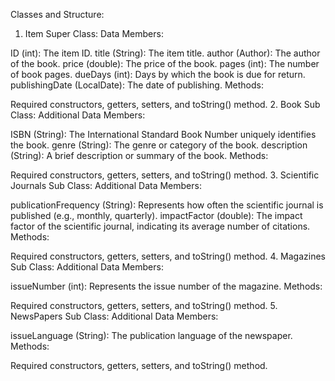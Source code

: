 Classes and Structure:
1. Item Super Class:
Data Members:

ID (int): The item ID.
title (String): The item title.
author (Author): The author of the book.
price (double): The price of the book.
pages (int): The number of book pages.
dueDays (int): Days by which the book is due for return.
publishingDate (LocalDate): The date of publishing.
Methods:

Required constructors, getters, setters, and toString() method.
2. Book Sub Class:
Additional Data Members:

ISBN (String): The International Standard Book Number uniquely identifies the book.
genre (String): The genre or category of the book.
description (String): A brief description or summary of the book.
Methods:

Required constructors, getters, setters, and toString() method.
3. Scientific Journals Sub Class:
Additional Data Members:

publicationFrequency (String): Represents how often the scientific journal is published (e.g., monthly, quarterly).
impactFactor (double): The impact factor of the scientific journal, indicating its average number of citations.
Methods:

Required constructors, getters, setters, and toString() method.
4. Magazines Sub Class:
Additional Data Members:

issueNumber (int): Represents the issue number of the magazine.
Methods:

Required constructors, getters, setters, and toString() method.
5. NewsPapers Sub Class:
Additional Data Members:

issueLanguage (String): The publication language of the newspaper.
Methods:

Required constructors, getters, setters, and toString() method.
